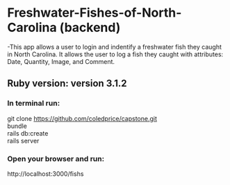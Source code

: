 # Freshwater-Fishes-of-North-Carolina (backend)

-This app allows a user to login and indentify a freshwater fish they caught in North Carolina.  It allows the user to log a fish they caught with attributes: Date, Quantity, Image, and Comment.

## Ruby version: version 3.1.2

### In terminal run:
git clone https://github.com/coledprice/capstone.git
</br > bundle
</br > rails db:create
</br > rails server

### Open your browser and run:
http://localhost:3000/fishs




